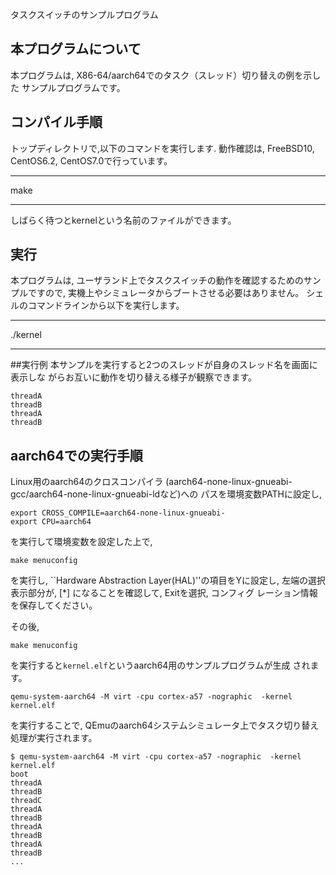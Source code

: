 タスクスイッチのサンプルプログラム
## 本プログラムについて

本プログラムは, X86-64/aarch64でのタスク（スレッド）切り替えの例を示した
サンプルプログラムです。

## コンパイル手順
トップディレクトリで,以下のコマンドを実行します. 動作確認は, FreeBSD10, CentOS6.2, CentOS7.0で行っています。

***
make <ENTER>
***
しばらく待つとkernelという名前のファイルができます。

## 実行

本プログラムは, ユーザランド上でタスクスイッチの動作を確認するためのサンプルですので, 実機上やシミュレータからブートさせる必要はありません。
シェルのコマンドラインから以下を実行します。

***
./kernel <ENTER>
***

##実行例
本サンプルを実行すると2つのスレッドが自身のスレッド名を画面に表示しな
がらお互いに動作を切り替える様子が観察できます。

```
threadA
threadB
threadA
threadB
```

## aarch64での実行手順
Linux用のaarch64のクロスコンパイラ
(aarch64-none-linux-gnueabi-gcc/aarch64-none-linux-gnueabi-ldなど)への
パスを環境変数PATHに設定し,

```shell-session
export CROSS_COMPILE=aarch64-none-linux-gnueabi-
export CPU=aarch64
```
を実行して環境変数を設定した上で,

```shell-session
make menuconfig
```
を実行し, ``Hardware Abstraction Layer(HAL)''の項目をYに設定し, 
左端の選択表示部分が, [*] になることを確認して, Exitを選択, コンフィグ
レーション情報を保存してください。

その後,
```shell-session
make menuconfig
```
を実行すると```kernel.elf```というaarch64用のサンプルプログラムが生成
されます。

```shell-session
qemu-system-aarch64 -M virt -cpu cortex-a57 -nographic  -kernel
kernel.elf
```
を実行することで, QEmuのaarch64システムシミュレータ上でタスク切り替え
処理が実行されます。

```shell-session:実行例
$ qemu-system-aarch64 -M virt -cpu cortex-a57 -nographic  -kernel
kernel.elf
boot
threadA
threadB
threadC
threadA
threadB
threadA
threadB
threadA
threadB
...
```

